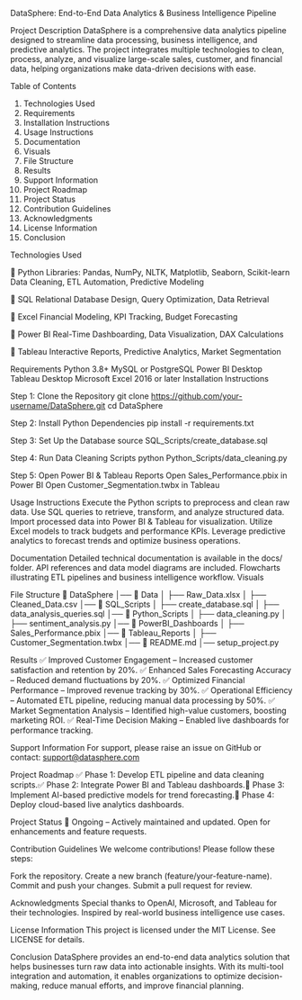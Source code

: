 DataSphere: End-to-End Data Analytics & Business Intelligence Pipeline

Project Description
DataSphere is a comprehensive data analytics pipeline designed to streamline data processing, business intelligence, and predictive analytics. The project integrates multiple technologies to clean, process, analyze, and visualize large-scale sales, customer, and financial data, helping organizations make data-driven decisions with ease.

Table of Contents
1.	Technologies Used
2.	Requirements
3.	Installation Instructions
4.	Usage Instructions
5.	Documentation
6.	Visuals
7.	File Structure
8.	Results
9.	Support Information
10.	Project Roadmap
11.	Project Status
12.	Contribution Guidelines
13.	Acknowledgments
14.	License Information
15.	Conclusion


Technologies Used

🔹 Python
Libraries: Pandas, NumPy, NLTK, Matplotlib, Seaborn, Scikit-learn
Data Cleaning, ETL Automation, Predictive Modeling

🔹 SQL
Relational Database Design, Query Optimization, Data Retrieval

🔹 Excel
Financial Modeling, KPI Tracking, Budget Forecasting

🔹 Power BI
Real-Time Dashboarding, Data Visualization, DAX Calculations

🔹 Tableau
Interactive Reports, Predictive Analytics, Market Segmentation

Requirements
Python 3.8+
MySQL or PostgreSQL
Power BI Desktop
Tableau Desktop
Microsoft Excel 2016 or later
Installation Instructions

Step 1: Clone the Repository
git clone https://github.com/your-username/DataSphere.git
cd DataSphere

Step 2: Install Python Dependencies
pip install -r requirements.txt

Step 3: Set Up the Database
source SQL_Scripts/create_database.sql

Step 4: Run Data Cleaning Scripts
python Python_Scripts/data_cleaning.py

Step 5: Open Power BI & Tableau Reports
Open Sales_Performance.pbix in Power BI
Open Customer_Segmentation.twbx in Tableau

Usage Instructions
Execute the Python scripts to preprocess and clean raw data.
Use SQL queries to retrieve, transform, and analyze structured data.
Import processed data into Power BI & Tableau for visualization.
Utilize Excel models to track budgets and performance KPIs.
Leverage predictive analytics to forecast trends and optimize business operations.

Documentation
Detailed technical documentation is available in the docs/ folder.
API references and data model diagrams are included.
Flowcharts illustrating ETL pipelines and business intelligence workflow.
Visuals




File Structure
📁 DataSphere
│── 📂 Data
│   ├── Raw_Data.xlsx
│   ├── Cleaned_Data.csv
│── 📂 SQL_Scripts
│   ├── create_database.sql
│   ├── data_analysis_queries.sql
│── 📂 Python_Scripts
│   ├── data_cleaning.py
│   ├── sentiment_analysis.py
│── 📂 PowerBI_Dashboards
│   ├── Sales_Performance.pbix
│── 📂 Tableau_Reports
│   ├── Customer_Segmentation.twbx
│── 📜 README.md
│── setup_project.py

Results
✅ Improved Customer Engagement – Increased customer satisfaction and retention by 20%.
✅ Enhanced Sales Forecasting Accuracy – Reduced demand fluctuations by 20%.
✅ Optimized Financial Performance – Improved revenue tracking by 30%.
✅ Operational Efficiency – Automated ETL pipeline, reducing manual data processing by 50%.
✅ Market Segmentation Analysis – Identified high-value customers, boosting marketing ROI.
✅ Real-Time Decision Making – Enabled live dashboards for performance tracking.

Support Information
For support, please raise an issue on GitHub or contact: support@datasphere.com

Project Roadmap
✅ Phase 1: Develop ETL pipeline and data cleaning scripts.✅ Phase 2: Integrate Power BI and Tableau dashboards.🚀 Phase 3: Implement AI-based predictive models for trend forecasting.🚀 Phase 4: Deploy cloud-based live analytics dashboards.

Project Status
🚀 Ongoing – Actively maintained and updated.
Open for enhancements and feature requests.

Contribution Guidelines
We welcome contributions! Please follow these steps:

Fork the repository.
Create a new branch (feature/your-feature-name).
Commit and push your changes.
Submit a pull request for review.

Acknowledgments
Special thanks to OpenAI, Microsoft, and Tableau for their technologies.
Inspired by real-world business intelligence use cases.

License Information
This project is licensed under the MIT License. See LICENSE for details.

Conclusion
DataSphere provides an end-to-end data analytics solution that helps businesses turn raw data into actionable insights. With its multi-tool integration and automation, it enables organizations to optimize decision-making, reduce manual efforts, and improve financial planning.
